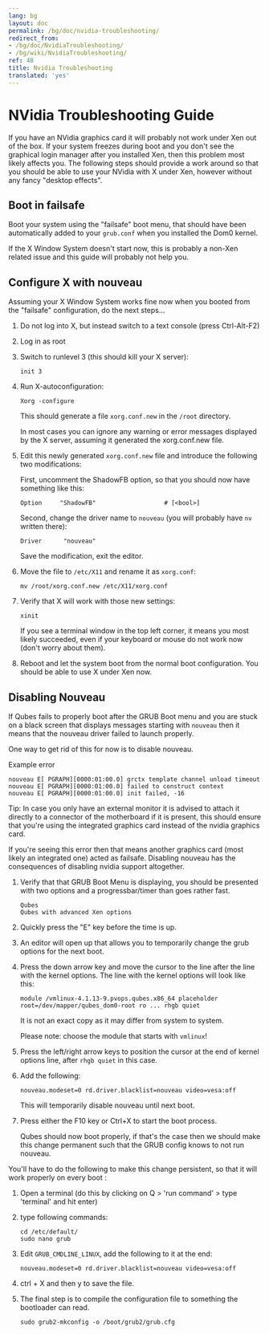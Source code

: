```yaml
---
lang: bg
layout: doc
permalink: /bg/doc/nvidia-troubleshooting/
redirect_from:
- /bg/doc/NvidiaTroubleshooting/
- /bg/wiki/NvidiaTroubleshooting/
ref: 48
title: Nvidia Troubleshooting
translated: 'yes'
---
```


NVidia Troubleshooting Guide
============================

If you have an NVidia graphics card it will probably not work under Xen out of the box. If your system freezes during boot and you don't see the graphical login manager after you installed Xen, then this problem most likely affects you. The following steps should provide a work around so that you should be able to use your NVidia with X under Xen, however without any fancy "desktop effects".

Boot in failsafe
---------------------

Boot your system using the "failsafe" boot menu, that should have been automatically added to your `grub.conf` when you installed the Dom0 kernel.

If the X Window System doesn't start now, this is probably a non-Xen related issue and this guide will probably not help you.


Configure X with nouveau
---------------------

Assuming your X Window System works fine now when you booted from the "failsafe" configuration, do the next steps...

 1. Do not log into X, but instead switch to a text console (press Ctrl-Alt-F2)

 2. Log in as root

 3. Switch to runlevel 3 (this should kill your X server):

    ~~~
    init 3
    ~~~

 4. Run X-autoconfiguration:

    ~~~
    Xorg -configure
    ~~~

    This should generate a file `xorg.conf.new` in the `/root` directory.

    In most cases you can ignore any warning or error messages displayed by the X server, assuming it generated the xorg.conf.new file.

 5. Edit this newly generated `xorg.conf.new` file and introduce the following two modifications:

    First, uncomment the ShadowFB option, so that you should now have something like this:

    ~~~
    Option     "ShadowFB"                   # [<bool>]
    ~~~

    Second, change the driver name to `nouveau` (you will probably have `nv` written there):

    ~~~
    Driver      "nouveau"
    ~~~

    Save the modification, exit the editor.

 6. Move the file to `/etc/X11` and rename it as `xorg.conf`:

    ~~~
    mv /root/xorg.conf.new /etc/X11/xorg.conf
    ~~~

 7. Verify that X will work with those new settings:

    ~~~
    xinit
    ~~~

    If you see a terminal window in the top left corner, it means you most likely succeeded, even if your keyboard or mouse do not work now (don't worry about them).

 8. Reboot and let the system boot from the normal boot configuration. You should be able to use X under Xen now.


Disabling Nouveau
---------------------
If Qubes fails to properly boot after the GRUB Boot menu and you are stuck on a black screen that displays messages starting with `nouveau` then it means that the nouveau driver failed to launch properly.

One way to get rid of this for now is to disable nouveau.

Example error

~~~
nouveau E[ PGRAPH][0000:01:00.0] grctx template channel unload timeout
nouveau E[ PGRAPH][0000:01:00.0] failed to construct context
nouveau E[ PGRAPH][0000:01:00.0] init failed, -16
~~~

Tip: In case you only have an external monitor it is advised to attach it directly to a connector of the motherboard if it is present, this should ensure that you're using the integrated graphics card instead of the nvidia graphics card.

If you're seeing this error then that means another graphics card (most likely an integrated one) acted as failsafe. Disabling nouveau has the consequences of disabling nvidia support altogether.

 1. Verify that that GRUB Boot Menu is displaying, you should be presented with two options and a progressbar/timer than goes rather fast.

    ~~~
    Qubes
    Qubes with advanced Xen options
    ~~~

 2. Quickly press the "E" key before the time is up.

 3. An editor will open up that allows you to temporarily change the grub options for the next boot.

 4. Press the down arrow key and move the cursor to the line after the line with the kernel options. The line with the kernel options will look like this:

    ~~~
    module /vmlinux-4.1.13-9.pvops.qubes.x86_64 placeholder root=/dev/mapper/qubes_dom0-root ro ... rhgb quiet
    ~~~
    
    It is not an exact copy as it may differ from system to system.

    Please note: choose the module that starts with `vmlinux`!

 5. Press the left/right arrow keys to position the cursor at the end of kernel options line, after `rhgb quiet` in this case.

 6. Add the following:

    ~~~
    nouveau.modeset=0 rd.driver.blacklist=nouveau video=vesa:off
    ~~~

    This will temporarily disable nouveau until next boot.

 7. Press either the F10 key or Ctrl+X to start the boot process.

    Qubes should now boot properly, if that's the case then we should make this change permanent such that the GRUB config knows to not run nouveau.

You'll have to do the following to make this change persistent, so that it will work properly on every boot :

 1. Open a terminal (do this by clicking on Q > 'run command' > type 'terminal' and hit enter)

 2. type following commands:

    ~~~
    cd /etc/default/
    sudo nano grub
    ~~~

 3. Edit `GRUB_CMDLINE_LINUX`, add the following to it at the end:

    ~~~
    nouveau.modeset=0 rd.driver.blacklist=nouveau video=vesa:off
    ~~~

 4. ctrl + X and then y to save the file.

 5. The final step is to compile the configuration file to something the bootloader can read.

    ~~~
    sudo grub2-mkconfig -o /boot/grub2/grub.cfg
    ~~~